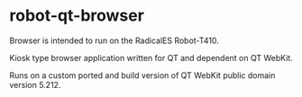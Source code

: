 # robot-qt-browser

Browser is intended to run on the RadicalES Robot-T410.

Kiosk type browser application written for QT and dependent on QT WebKit.

Runs on a custom ported and build version of QT WebKit public domain version 5.212.
